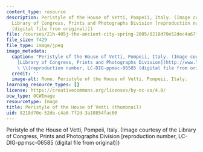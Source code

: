 ```yaml
---
content_type: resource
description: Peristyle of the House of Vetti, Pompeii, Italy. (Image courtesy of the
  Library of Congress, Prints and Photographs Division [reproduction number, LC-DIG-ppmsc-06585
  (digital file from original)])
file: /courses/21h-405j-the-ancient-city-spring-2005/8218d70e52dec4a67f2d3a10854fac00_21h-405js05-th.jpg
file_size: 7429
file_type: image/jpeg
image_metadata:
  caption: "Peristyle of the House of Vetti, Pompeii, Italy. (Image courtesy of the\_\
    [Library of Congress, Prints and Photographs Division](http://www.loc.gov/rr/print)\
    \ \\[reproduction number, LC-DIG-ppmsc-06585 (digital file from original)\\])"
  credit: ''
  image-alt: Rome. Peristyle of the House of Vetti, Pompeii, Italy.
learning_resource_types: []
license: https://creativecommons.org/licenses/by-nc-sa/4.0/
ocw_type: OCWImage
resourcetype: Image
title: Peristyle of the House of Vetti (thumbnail)
uid: 8218d70e-52de-c4a6-7f2d-3a10854fac00
---
```

Peristyle of the House of Vetti, Pompeii, Italy. (Image courtesy of the Library of Congress, Prints and Photographs Division [reproduction number, LC-DIG-ppmsc-06585 (digital file from original)])